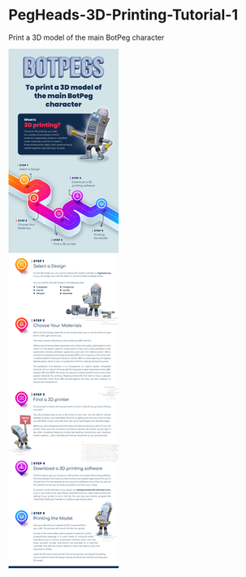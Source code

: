 # PegHeads-3D-Printing-Tutorial-1
Print a 3D model of the main BotPeg character

<img src="./PegHeads3DPrintingTutorial1.jpg" alt="PegHeads 3D Printing Tutorial One Document Image" />
